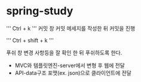 # spring-study
'''
Ctrl + k
'''
커밋 창
커밋 메세지를 작성한 뒤 커밋을 진행

'''
Ctrl + shift + k
'''

푸쉬 창
변경 사항등을 잘 확인 한 뒤 푸쉬하도록 한다.


- MVC와 템플릿엔진-server에서 변형 후 웹에 전달
- API-data구조 포맷(ex. json)으로 클라이언트에 전달
